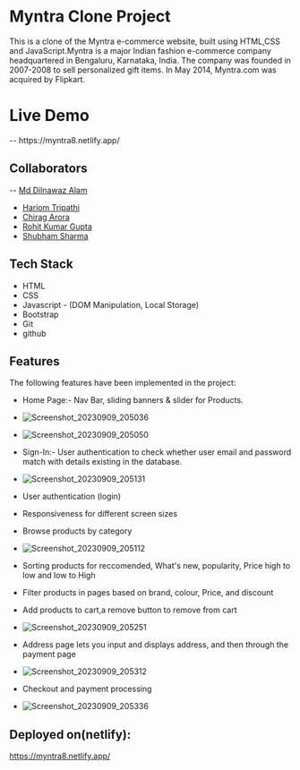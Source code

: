                       

# Myntra Clone Project

This is a clone of the Myntra e-commerce website, built using HTML,CSS and JavaScript.Myntra is a major Indian fashion e-commerce company headquartered in Bengaluru, Karnataka, India. The company was founded in 2007-2008 to sell personalized gift items. In May 2014, Myntra.com was acquired by Flipkart.

<h1>Live Demo </h1>-- https://myntra8.netlify.app/

## Collaborators
-- [Md Dilnawaz Alam](https://github.com/dilsah786)
- [Hariom Tripathi](https://github.com/Htripathi07)
- [Chirag Arora](https://github.com/chiggy77)
- [Rohit Kumar Gupta](https://github.com/rkg88092)
- [Shubham Sharma](https://github.com/Shubham24ap)


## Tech Stack
- HTML
- CSS
- Javascript - (DOM Manipulation, Local Storage)
- Bootstrap
- Git
- github


## Features

The following features have been implemented in the project:


- Home Page:- Nav Bar, sliding banners & slider for Products.
- ![Screenshot_20230909_205036](https://github.com/Htripathi07/team8_Myntra_clone_project/assets/120841935/374438bd-6b9c-4a09-8cd1-f5c49b1952f3)

- ![Screenshot_20230909_205050](https://github.com/Htripathi07/team8_Myntra_clone_project/assets/120841935/204c590d-4504-402e-ac56-8985b81b84dd)

- Sign-In:- User authentication to check whether user email and password match with details existing in the database.
- ![Screenshot_20230909_205131](https://github.com/Htripathi07/team8_Myntra_clone_project/assets/120841935/69df8de6-3e6e-4906-871a-d303ae73dcf3)

- User authentication (login) 
- Responsiveness for different screen sizes
- Browse products by category
- ![Screenshot_20230909_205112](https://github.com/Htripathi07/team8_Myntra_clone_project/assets/120841935/b1790f36-ed38-430f-9eed-d1efae8be7b2)

- Sorting products for reccomended, What's new, popularity, Price high to low and low to High
- Filter products in pages based on brand, colour, Price, and discount
- Add products to cart,a remove button to remove from cart
- ![Screenshot_20230909_205251](https://github.com/Htripathi07/team8_Myntra_clone_project/assets/120841935/55975856-36b8-4271-9e71-51094811a9b0)

- Address page lets you input and displays address, and then through the payment page
- ![Screenshot_20230909_205312](https://github.com/Htripathi07/team8_Myntra_clone_project/assets/120841935/2d0ea216-4a84-4c4b-a831-4241167026a6)

- Checkout and payment processing
- ![Screenshot_20230909_205336](https://github.com/Htripathi07/team8_Myntra_clone_project/assets/120841935/043d5c98-276c-41e1-a8f4-d17b4f2fcbdc)


## Deployed on(netlify):
 
 https://myntra8.netlify.app/
 








